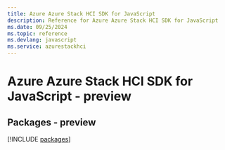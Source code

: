 ```yaml
---
title: Azure Azure Stack HCI SDK for JavaScript
description: Reference for Azure Azure Stack HCI SDK for JavaScript
ms.date: 09/25/2024
ms.topic: reference
ms.devlang: javascript
ms.service: azurestackhci
---
```

# Azure Azure Stack HCI SDK for JavaScript - preview
## Packages - preview
[!INCLUDE [packages](azure-stack-hci-index.md)]